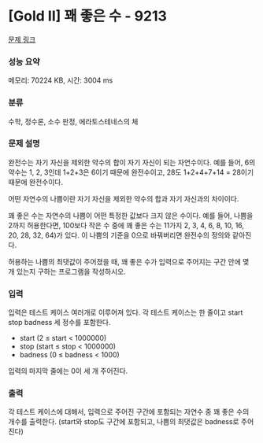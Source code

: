 # [Gold II] 꽤 좋은 수 - 9213 

[문제 링크](https://www.acmicpc.net/problem/9213) 

### 성능 요약

메모리: 70224 KB, 시간: 3004 ms

### 분류

수학, 정수론, 소수 판정, 에라토스테네스의 체

### 문제 설명

<p>완전수는 자기 자신을 제외한 약수의 합이 자기 자신이 되는 자연수이다. 예를 들어, 6의 약수는 1, 2, 3인데 1+2+3은 6이기 때문에 완전수이고, 28도 1+2+4+7+14 = 28이기 때문에 완전수이다.</p>

<p>어떤 자연수의 나쁨이란 자기 자신을 제외한 약수의 합과 자기 자신과의 차이이다.</p>

<p>꽤 좋은 수는 자연수의 나쁨이 어떤 특정한 값보다 크지 않은 수이다. 예를 들어, 나쁨을 2까지 허용한다면, 100보다 작은 수 중에 꽤 좋은 수는 11가지 2, 3, 4, 6, 8, 10, 16, 20, 28, 32, 64)가 있다. 이 나쁨의 기준을 0으로 바꿔버리면 완전수의 정의와 같아진다.</p>

<p>허용하는 나쁨의 최댓값이 주어졌을 때, 꽤 좋은 수가 입력으로 주어지는 구간 안에 몇 개 있는지 구하는 프로그램을 작성하시오. </p>

### 입력 

 <p>입력은 테스트 케이스 여러개로 이루어져 있다. 각 테스트 케이스는 한 줄이고 start stop badness 세 정수를 포함한다.</p>

<ul>
	<li>start (2 ≤ start < 1000000)</li>
	<li>stop (start ≤ stop < 1000000)</li>
	<li>badness (0 ≤ badness < 1000)</li>
</ul>

<p>입력의 마지막 줄에는 0이 세 개 주어진다. </p>

### 출력 

 <p>각 테스트 케이스에 대해서, 입력으로 주어진 구간에 포함되는 자연수 중 꽤 좋은 수의 개수를 출력한다. (start와 stop도 구간에 포함되고, 나쁨의 최댓값은 badness로 주어진다)</p>

